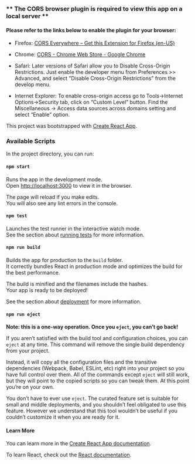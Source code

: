 ### ** The CORS browser plugin is required to view this app on a local server **
#### Please refer to the links below to enable the plugin for your browser:

* Firefox: <a href='https://addons.mozilla.org/en-US/firefox/addon/cors-everywhere/'>CORS Everywhere – Get this Extension for  Firefox (en-US)</a>

* Chrome: <a href='https://chrome.google.com/webstore/detail/cors/dboaklophljenpcjkbbibpkbpbobnbld?hl=en'>CORS - Chrome Web Store - Google Chrome</a>

* Safari: Later versions of Safari allow you to Disable Cross-Origin Restrictions. Just enable the developer menu from Preferences >> Advanced, and select "Disable Cross-Origin Restrictions" from the develop menu.

* Internet Explorer: To enable cross-origin access go to Tools->Internet Options->Security tab, click on “Custom Level” button. Find the Miscellaneous -> Access data sources across domains setting and select “Enable” option.





<nr>

This project was bootstrapped with [Create React App](https://github.com/facebook/create-react-app).

### Available Scripts

In the project directory, you can run:

#### `npm start`

Runs the app in the development mode.<br>
Open [http://localhost:3000](http://localhost:3000) to view it in the browser.

The page will reload if you make edits.<br>
You will also see any lint errors in the console.

#### `npm test`

Launches the test runner in the interactive watch mode.<br>
See the section about [running tests](https://facebook.github.io/create-react-app/docs/running-tests) for more information.

#### `npm run build`

Builds the app for production to the `build` folder.<br>
It correctly bundles React in production mode and optimizes the build for the best performance.

The build is minified and the filenames include the hashes.<br>
Your app is ready to be deployed!

See the section about [deployment](https://facebook.github.io/create-react-app/docs/deployment) for more information.

#### `npm run eject`

**Note: this is a one-way operation. Once you `eject`, you can’t go back!**

If you aren’t satisfied with the build tool and configuration choices, you can `eject` at any time. This command will remove the single build dependency from your project.

Instead, it will copy all the configuration files and the transitive dependencies (Webpack, Babel, ESLint, etc) right into your project so you have full control over them. All of the commands except `eject` will still work, but they will point to the copied scripts so you can tweak them. At this point you’re on your own.

You don’t have to ever use `eject`. The curated feature set is suitable for small and middle deployments, and you shouldn’t feel obligated to use this feature. However we understand that this tool wouldn’t be useful if you couldn’t customize it when you are ready for it.

#### Learn More

You can learn more in the [Create React App documentation](https://facebook.github.io/create-react-app/docs/getting-started).

To learn React, check out the [React documentation](https://reactjs.org/).
